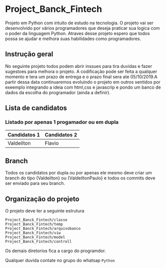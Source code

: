 # Project_Banck_Fintech
Projeto em Python com intuito de estudo na tecnologia. O projeto vai ser desenvolvido por vários programadores que deseja praticar sua logica com o poder da linguagem Python. Atraves desse projeto espero que todos possa se ajudar e melhora suas habilidades como programadores.

## Instrução geral

No seguinte projeto todos podem abrir inssues para tira duvidas e fazer sugestoes para melhora o projeto.
A codificação pode ser feita a qualquer momento e tera um prazo de entrega e o prazo final sera ate 05/10/2019.A partir dessa data continuaremos evoluindo o projeto em outros sentidos por exeemplo integrando a ideia com html,css e javascrip e pondo um banco de dados da escolha do programador (ainda a definir).

## Lista de candidatos 
###  Listado por apenas 1 progamador ou em dupla

Candidatos 1 | Candidatos 2
---------    | ------
Valdeilton   | Flavio
   
  
 ## Branch
 Todos os candidatos por dupla ou por apenas ele mesmo deve criar um branch do tipo {Valdeilton} ou {ValdeiltonPaulo} e todos os commits deve ser enviado para seu branch.
 
 ## Organização do projeto
 
 O projeto deve ter a seguinte estrutura
 
 ````
 Project_Banck_Fintech/classe
 Project_Banck_Fintech/temp
 Project_Banck_Fintech/arquivobanco
 Project_Banck_Fintech/viw
 Project_Banck_Fintech/model
 Project_Banck_Fintech/controll
 
 ```` 
 
Os demais diretorios fica a cargo do programdor.

Qualquer duvida contate no grupo do whatsap ``Python``
                                          
